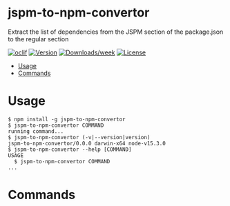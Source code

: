 jspm-to-npm-convertor
=====================

Extract the list of dependencies from the JSPM section of the package.json to the regular section

[![oclif](https://img.shields.io/badge/cli-oclif-brightgreen.svg)](https://oclif.io)
[![Version](https://img.shields.io/npm/v/jspm-to-npm-convertor.svg)](https://npmjs.org/package/jspm-to-npm-convertor)
[![Downloads/week](https://img.shields.io/npm/dw/jspm-to-npm-convertor.svg)](https://npmjs.org/package/jspm-to-npm-convertor)
[![License](https://img.shields.io/npm/l/jspm-to-npm-convertor.svg)](https://github.com/pstember/jspm-to-npm-convertor/blob/master/package.json)

<!-- toc -->
* [Usage](#usage)
* [Commands](#commands)
<!-- tocstop -->
# Usage
<!-- usage -->
```sh-session
$ npm install -g jspm-to-npm-convertor
$ jspm-to-npm-convertor COMMAND
running command...
$ jspm-to-npm-convertor (-v|--version|version)
jspm-to-npm-convertor/0.0.0 darwin-x64 node-v15.3.0
$ jspm-to-npm-convertor --help [COMMAND]
USAGE
  $ jspm-to-npm-convertor COMMAND
...
```
<!-- usagestop -->
# Commands
<!-- commands -->

<!-- commandsstop -->
